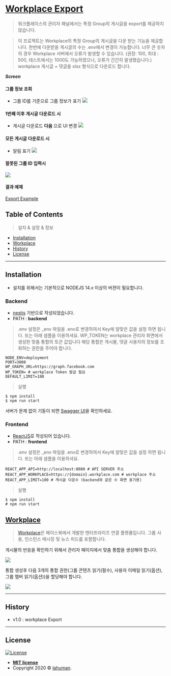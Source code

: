# [Workplace Export](https://github.com/lahuman/workplace_export)


> 워크플레이스의 관리자 패널에서는 특정 Group의 게시글을 export를 제공하지 않습니다.

> 이 프로젝트는 Workplace의 특정 Group의 게시글을 다운 받는 기능을 제공합니다.
한번에 다운받을 게시글의 수는 .env에서 변경이 가능합니다. 너무 큰 숫자의 경우 Workplace 서버에서 오류가 발생할 수 있습니다.
(권장: 100, 최대 : 500, 테스트에서는 1000도 가능하였으나, 오류가 간간히 발생했습니다.)
workplace 게시글 + 댓글을 xlsx 형식으로 다운로드 합니다.


***Screen***

#### 그룹 정보 조회
- 그룹 ID를 기준으로 그룹 정보가 표기
![](./workplace_export.png)

#### 1번째 이후 게시글 다운로드 시
- 게시글 다운로드 **다음** 으로 UI 변경
![](./workplace_export2.png)

#### 모든 게시글 다운로드 시 
- 알림 표기
![](./export_finish.png)

#### 잘못된 그룹 ID 입력시
![](./wrong_group_id.png)

#### 결과 예제

<a href="https://raw.githubusercontent.com/lahuman/workplace_export/main/322853118694054_1.xlsx" download>Export Example</a>

## Table of Contents 

> 설치 & 설정 & 정보

- [Installation](#Installation)
- [Workplace](#Workplace)
- [History](#History)
- [License](#License)

---

## Installation

- 설치를 위해서는 기본적으로 NODEJS 14.x 이상의 버젼이 필요합니다.

### Backend

- [nestjs](https://nestjs.com/) 기반으로 작성되었습니다.
- PATH : **backend**

> .env 설정은 _env 파일을 .env로 변경하여서 Key에 알맞은 값을 설정 하면 됩니다.
또는 아래 샘플을 이용하셔요.
WP_TOKEN는 workplace 관리자 화면에서 생성한 맞춤 통합의 토큰 값입니다
해당 통합은 게시물, 댓글 사용자의 정보를 조회하는 권한을 주어야 합니다.

```
NODE_ENV=deployment
PORT=3000
WP_GRAPH_URL=https://graph.facebook.com
WP_TOKEN= # workplace Token 발급 필요
DEFAULT_LIMIT=100
```

> 실행

```
$ npm install
$ npm run start
```

서버가 문제 없이 기동이 되면 [Swagger UI](http://localhost:3000/docs)을 확인하세요.

### Frontend

- [ReactJS](https://reactjs.org/)로 작성되어 있습니다.
- PATH : **frontend**

> .env 설정은 _env 파일을 .env로 변경하여서 Key에 알맞은 값을 설정 하면 됩니다.
또는 아래 샘플을 이용하셔요.

```
REACT_APP_API=http://localhost:8080 # API SERVER 주소 
REACT_APP_WORKPLACE=https://{domain}.workplace.com # workplace 주소
REACT_APP_LIMIT=100 # 게시글 다운수 (backend와 같은 수 화면 표기용)
```

> 실행 

```
$ npm install
# npm run start
```

## [Workplace](https://work.workplace.com/) 

> [Workplace](https://work.workplace.com/)은 페이스북에서 개발한 엔터프라이즈 연결 플랫폼입니다. 
그룹 사용, 인스턴스 메시징 및 뉴스 피드를 포함합니다.

게시물의 반응을 확인하기 위해서 관리자 페이지에서 맞춤 통합을 생성해야 합니다.

![](https://github.com/lahuman/wp-reaction/raw/master/wp_admin_panel.png)

통합 생성후 다음 3개의 통합 권한(그룹 콘텐츠 읽기(필수), 사용자 이메일 읽기(옵션), 그룹 멤버 읽기(옵션))을 할당해야 합니다.

![](https://github.com/lahuman/wp-reaction/raw/master/wp_admin_auth.png)


---

## History

- v1.0 : workplace Export

---

## License

[![License](http://img.shields.io/:license-mit-blue.svg?style=flat-square)](http://badges.mit-license.org)

- **[MIT license](http://opensource.org/licenses/mit-license.php)**
- Copyright 2020 © <a href="https://lahuman.github.io" target="_blank">lahuman</a>.
